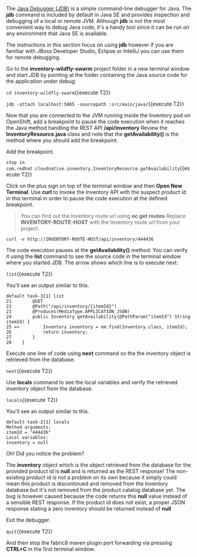 The [Java Debugger (JDB)](http://docs.oracle.com/javase/8/docs/technotes/tools/windows/jdb.html) 
is a simple command-line debugger for Java. The **jdb** command is included by default in 
Java SE and provides inspection and debugging of a local or remote JVM. Although **jdb** is not 
the most convenient way to debug Java code, it's a handy tool since it can be run on any environment 
that Java SE is available. 

The instructions in this section focus on using **jdb** however if you are familiar with JBoss Developer 
Studio, Eclipse or IntelliJ you can use them for remote debugging.

Go to the **inventory-wildfly-swarm** project folder in a new terminal window
and start JDB by pointing at the folder containing the Java source code for the application under debug:

`cd inventory-wildfly-swarm`{{execute T2}}

`jdb -attach localhost:5005 -sourcepath :src/main/java/`{{execute T2}}

Now that you are connected to the JVM running inside the Inventory pod on OpenShift, add 
a breakpoint to pause the code execution when it reaches the Java method handling the 
REST API **/api/inventory** Review the **InventoryResource.java** class and note that the 
**getAvailability()** is the method where you should add the breakpoint.

Add the breakpoint.

`stop in com.redhat.cloudnative.inventory.InventoryResource.getAvailability`{{execute T2}}

Click on the plus sign on top of the terminal window and then 
**Open New Terminal**. Use **curl** to invoke the Inventory API with 
the suspect product id in this terminal in order to pause the code execution at the defined breakpoint.

> You can find out the Inventory route url using **oc get routes** Replace 
> **INVENTORY-ROUTE-HOST** with the Inventory route url from your project.

`curl -v http://INVENTORY-ROUTE-HOST/api/inventory/444436`

The code execution pauses at the **getAvailability()** method. You can verify it 
using the **list** command to see the source code in the terminal window where 
you started JDB. The arrow shows which line is 
to execute next:

`list`{{execute T2}}

You'll see an output similar to this.

```
default task-3[1] list
21        @GET
22        @Path("/api/inventory/{itemId}")
23        @Produces(MediaType.APPLICATION_JSON)
24        public Inventory getAvailability(@PathParam("itemId") String itemId) {
25 =>         Inventory inventory = em.find(Inventory.class, itemId);
26            return inventory;
27        }
28    }
```

Execute one line of code using **next** command so the the inventory object is 
retrieved from the database.

`next`{{execute T2}}

Use **locals** command to see the local variables and verify the retrieved inventory 
object from the database.

`locals`{{execute T2}}

You'll see an output similar to this.

```
default task-2[1] locals
Method arguments:
itemId = "444436"
Local variables:
inventory = null
```

Oh! Did you notice the problem? 

The **inventory** object which is the object retrieved from the database 
for the provided product id is **null** and is returned as the REST response! The non-existing 
product id is not a problem on its own because it simply could mean this product is discontinued 
and removed from the Inventory database but it's not removed from the product catalog database 
yet. The bug is however caused because the code returns this **null** value instead of a sensible 
REST response. If the product id does not exist, a proper JSON response stating a zero inventory 
should be returned instead of **null**

Exit the debugger.

`quit`{{execute T2}}

And then stop the fabric8 maven plugin port forwarding via pressing **CTRL+C** 
in the first terminal window.
